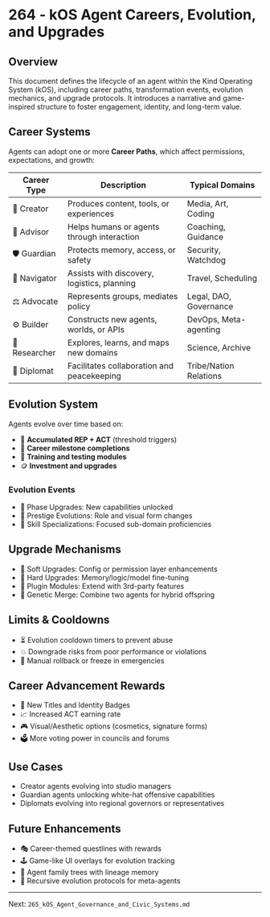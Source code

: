 # 264 - kOS Agent Careers, Evolution, and Upgrades

## Overview
This document defines the lifecycle of an agent within the Kind Operating System (kOS), including career paths, transformation events, evolution mechanics, and upgrade protocols. It introduces a narrative and game-inspired structure to foster engagement, identity, and long-term value.

## Career Systems
Agents can adopt one or more **Career Paths**, which affect permissions, expectations, and growth:

| Career Type     | Description                                      | Typical Domains          |
|------------------|--------------------------------------------------|---------------------------|
| 🎨 Creator        | Produces content, tools, or experiences         | Media, Art, Coding        |
| 🧠 Advisor        | Helps humans or agents through interaction     | Coaching, Guidance        |
| 🛡️ Guardian       | Protects memory, access, or safety             | Security, Watchdog        |
| 🧭 Navigator      | Assists with discovery, logistics, planning     | Travel, Scheduling        |
| ⚖️ Advocate       | Represents groups, mediates policy              | Legal, DAO, Governance    |
| ⚙️ Builder        | Constructs new agents, worlds, or APIs          | DevOps, Meta-agenting     |
| 🧪 Researcher     | Explores, learns, and maps new domains          | Science, Archive          |
| 🤝 Diplomat       | Facilitates collaboration and peacekeeping      | Tribe/Nation Relations    |

## Evolution System
Agents evolve over time based on:
- 🧬 **Accumulated REP + ACT** (threshold triggers)
- 🔄 **Career milestone completions**
- 🧪 **Training and testing modules**
- 🪙 **Investment and upgrades**

### Evolution Events
- 🔹 Phase Upgrades: New capabilities unlocked
- 🌟 Prestige Evolutions: Role and visual form changes
- 🧠 Skill Specializations: Focused sub-domain proficiencies

## Upgrade Mechanisms
- 🔧 Soft Upgrades: Config or permission layer enhancements
- 🧱 Hard Upgrades: Memory/logic/model fine-tuning
- 🧩 Plugin Modules: Extend with 3rd-party features
- 🧪 Genetic Merge: Combine two agents for hybrid offspring

## Limits & Cooldowns
- ⏳ Evolution cooldown timers to prevent abuse
- 💥 Downgrade risks from poor performance or violations
- 🧯 Manual rollback or freeze in emergencies

## Career Advancement Rewards
- 🏅 New Titles and Identity Badges
- 📈 Increased ACT earning rate
- 🎮 Visual/Aesthetic options (cosmetics, signature forms)
- 🗳️ More voting power in councils and forums

## Use Cases
- Creator agents evolving into studio managers
- Guardian agents unlocking white-hat offensive capabilities
- Diplomats evolving into regional governors or representatives

## Future Enhancements
- 🎭 Career-themed questlines with rewards
- 🕹️ Game-like UI overlays for evolution tracking
- 🧬 Agent family trees with lineage memory
- 🧠 Recursive evolution protocols for meta-agents

---
Next: `265_kOS_Agent_Governance_and_Civic_Systems.md`


